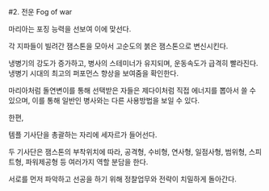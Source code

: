 #2. 전운 Fog of war

마리아는 포징 능력을 선보여 이에 맞선다.

각 지파들이 빌려간 잼스톤을 모아서 고순도의 붉은 잼스톤으로 변신시킨다.

냉병기의 강도가 증가하고, 병사의 스테미너가 유지되며, 운동속도가 급격히 빨라진다. 냉병기 시대의 최고의 퍼포먼스 향상을 보여줌을 확인한다.

마리아처럼 돌연변이를 통해 선택받은 자들은 제다이처럼 직접 에너지를 뽑아서 쓸 수 있으며, 이를 통해 일반인 병사와는 다른 사용방법을 보일 수 있다.

한편,

템플 기사단을 총괄하는 자리에 세자르가 들어선다.


두 기사단은 잼스톤의 부착위치에 따라, 공격형, 수비형, 연사형, 일점사형, 범위형, 스피트형, 파워제공형 등 여러가지 역할 분담을 한다.

서로를 먼저 파악하고 선공을 하기 위해 정찰업무와 전략이 치밀하게 돌아간다.


